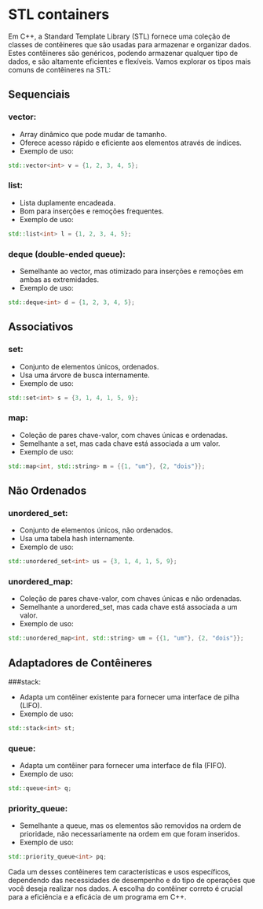 # STL containers

Em C++, a Standard Template Library (STL) fornece uma coleção de classes de contêineres que são usadas para armazenar e organizar dados. Estes contêineres são genéricos, podendo armazenar qualquer tipo de dados, e são altamente eficientes e flexíveis. Vamos explorar os tipos mais comuns de contêineres na STL:

## Sequenciais

### vector:
- Array dinâmico que pode mudar de tamanho.
- Oferece acesso rápido e eficiente aos elementos através de índices.
- Exemplo de uso:

```cpp
std::vector<int> v = {1, 2, 3, 4, 5};
```

### list:
- Lista duplamente encadeada.
- Bom para inserções e remoções frequentes.
- Exemplo de uso:

```cpp
std::list<int> l = {1, 2, 3, 4, 5};
```

### deque (double-ended queue):
- Semelhante ao vector, mas otimizado para inserções e remoções em ambas as extremidades.
- Exemplo de uso:

```cpp
std::deque<int> d = {1, 2, 3, 4, 5};
```

## Associativos

### set:
- Conjunto de elementos únicos, ordenados.
- Usa uma árvore de busca internamente.
- Exemplo de uso:

```cpp
std::set<int> s = {3, 1, 4, 1, 5, 9};
```

### map:
- Coleção de pares chave-valor, com chaves únicas e ordenadas.
- Semelhante a set, mas cada chave está associada a um valor.
- Exemplo de uso:

```cpp
std::map<int, std::string> m = {{1, "um"}, {2, "dois"}};
```

## Não Ordenados

### unordered_set:
- Conjunto de elementos únicos, não ordenados.
- Usa uma tabela hash internamente.
- Exemplo de uso:

```cpp
std::unordered_set<int> us = {3, 1, 4, 1, 5, 9};
```

### unordered_map:
- Coleção de pares chave-valor, com chaves únicas e não ordenadas.
- Semelhante a unordered_set, mas cada chave está associada a um valor.
- Exemplo de uso:

```cpp
std::unordered_map<int, std::string> um = {{1, "um"}, {2, "dois"}};
```

## Adaptadores de Contêineres

###stack:
- Adapta um contêiner existente para fornecer uma interface de pilha (LIFO).
- Exemplo de uso:

```cpp
std::stack<int> st;
```

### queue:
- Adapta um contêiner para fornecer uma interface de fila (FIFO).
- Exemplo de uso:

```cpp
std::queue<int> q;
```

### priority_queue:
- Semelhante a queue, mas os elementos são removidos na ordem de prioridade, não necessariamente na ordem em que foram inseridos.
- Exemplo de uso:

```cpp
std::priority_queue<int> pq;
```

Cada um desses contêineres tem características e usos específicos, dependendo das necessidades de desempenho e do tipo de operações que você deseja realizar nos dados. A escolha do contêiner correto é crucial para a eficiência e a eficácia de um programa em C++.
